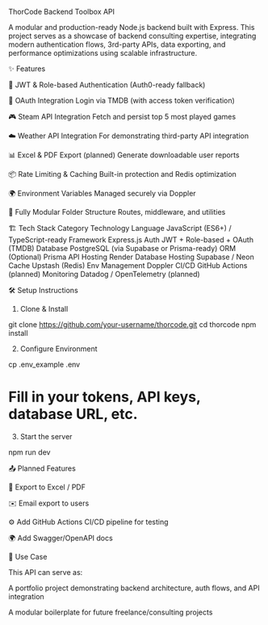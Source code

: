 ThorCode Backend Toolbox API

A modular and production-ready Node.js backend built with Express. This project serves as a showcase of backend consulting expertise, integrating modern authentication flows, 3rd-party APIs, data exporting, and performance optimizations using scalable infrastructure.

✨ Features

  🧾 JWT & Role-based Authentication (Auth0-ready fallback)

  🔐 OAuth Integration Login via TMDB (with access token verification)

  🎮 Steam API Integration Fetch and persist top 5 most played games

  ☁️ Weather API Integration For demonstrating third-party API integration

  📊 Excel & PDF Export (planned) Generate downloadable user reports

  📦 Rate Limiting & Caching Built-in protection and Redis optimization

  🌍 Environment Variables Managed securely via Doppler

  🧵 Fully Modular Folder Structure Routes, middleware, and utilities

🏗️ Tech Stack
  Category	Technology
  Language	JavaScript (ES6+) / TypeScript-ready
  Framework	Express.js
  Auth	JWT + Role-based + OAuth (TMDB)
  Database	PostgreSQL (via Supabase or Prisma-ready)
  ORM	(Optional) Prisma
  API Hosting	Render
  Database Hosting	Supabase / Neon
  Cache	Upstash (Redis)
  Env Management	Doppler
  CI/CD	GitHub Actions (planned)
  Monitoring	Datadog / OpenTelemetry (planned)

🛠 Setup Instructions
1. Clone & Install

git clone https://github.com/your-username/thorcode.git
cd thorcode
npm install

2. Configure Environment

cp .env_example .env
# Fill in your tokens, API keys, database URL, etc.

3. Start the server

npm run dev

📤 Planned Features

  📁 Export to Excel / PDF

  ✉️ Email export to users

  ⚙️ Add GitHub Actions CI/CD pipeline for testing

  🌍 Add Swagger/OpenAPI docs

🎯 Use Case

This API can serve as:

  A portfolio project demonstrating backend architecture, auth flows, and API integration

  A modular boilerplate for future freelance/consulting projects

